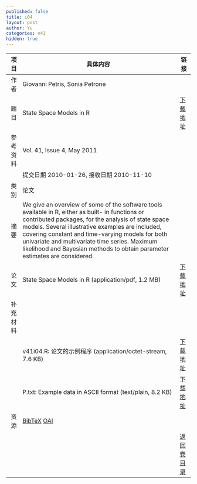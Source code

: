 ```yaml
---
published: false
title: i04
layout: post
author: Yu
categories: v41
hidden: true
---
```


| 项目 | 具体内容 | 链接 |
|---:|---|---|
| 作者 | Giovanni Petris, Sonia Petrone| |
| 题目 |State Space Models in R | [下载地址](http://www.jstatsoft.org/v41/i04/paper) |
| 参考资料 |Vol. 41, Issue 4, May 2011 | |
| | 提交日期 2010-01-26, 接收日期 2010-11-10| | 
| 类别 | 论文| |
| 摘要 | We give an overview of some of the software tools available in R, either as built- in functions or contributed packages, for the analysis of state space models. Several illustrative examples are included, covering constant and time-varying models for both univariate and multivariate time series. Maximum likelihood and Bayesian methods to obtain parameter estimates are considered.| |
| 论文 | State Space Models in R  (application/pdf, 1.2 MB)| [下载地址](http://www.jstatsoft.org/v41/i04/paper) |
| 补充材料 | | |
| |v41i04.R: 论文的示例程序  (application/octet-stream, 7.6 KB)|  [下载地址](http://www.jstatsoft.org/v41/i04/supp/1) |
| |P.txt:    Example data in ASCII format  (text/plain, 8.2 KB)|  [下载地址](http://www.jstatsoft.org/v41/i04/supp/2) |
| 资源 | [BibTeX](http://www.jstatsoft.org/v41/i04/bibtex) [OAI](http://www.jstatsoft.org/oai?verb=GetRecord&identifier=oai.jstatsoft/v41/i04&prefix=oai_dc)| |
| |  | [返回卷目录]({{site.baseurl}}/volume/v41.html) |